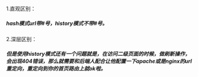 1.直观区别：

#####   hash模式url带#号，history模式不带#号。

2.深层区别：

#####   但是使用history模式还有一个问题就是，在访问二级页面的时候，做刷新操作，会出现404错误，那么就需要和后端人配合让他配置一下apache或是nginx的url重定向，重定向到你的首页路由上就ok啦。